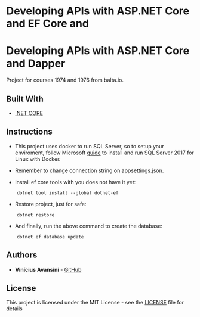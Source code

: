 # Developing APIs with ASP.NET Core and EF Core and
# Developing APIs with ASP.NET Core and Dapper

Project for courses 1974 and 1976 from balta.io.

## Built With

- [.NET CORE](https://docs.microsoft.com/pt-br/dotnet/core/)

## Instructions

- This project uses docker to run SQL Server, so to setup your enviroment, follow Microsoft [guide](https://docs.microsoft.com/pt-br/sql/linux/quickstart-install-connect-docker?view=sql-server-2017&pivots=cs1-powershell) to install and run
SQL Server 2017 for Linux with Docker.

- Remember to change connection string on appsettings.json.

- Install ef core tools with you does not have it yet:
```
    dotnet tool install --global dotnet-ef
```

- Restore project, just for safe:
```
    dotnet restore
```

- And finally, run the above command to create the database:
```
    dotnet ef database update
```

## Authors

- **Vinícius Avansini** - [GitHub](https://github.com/viavn)

## License

This project is licensed under the MIT License - see the [LICENSE](LICENSE) file for details
